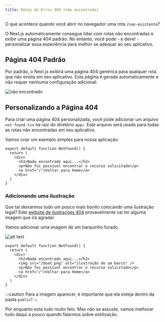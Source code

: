 ```yaml
---
title: Rotas de Erros 404 (não encontrado)
---
```



O que acontece quando você abrir no navegador uma rota `/nao-existente`?

O Next.js automaticamente consegue lidar com rotas não encontradas e exibir uma página 404 padrão. No entanto, você pode - e deve! -  personalizar essa experiência para melhor se adequar ao seu aplicativo.

## Página 404 Padrão

Por padrão, o Next.js exibirá uma página 404 genérica para qualquer rota que não exista em seu aplicativo. Esta página é gerada automaticamente e não requer nenhuma configuração adicional:

![não encontrado](./not-found.png)

## Personalizando a Página 404

Para criar uma página 404 personalizada, você pode adicionar um arquivo `not-found.tsx` na raiz do diretório `app/`. Este arquivo será usado para todas as rotas não encontradas em seu aplicativo.

Vamos criar um exemplo simples para nossa aplicação:

```tsx title="app/not-found.tsx"
export default function NotFound() {
  return (
    <div>
      <h2>Nada encontrado aqui...</h2>
      <p>Não foi possível encontrar o recurso solicitado</p>
      <a href="/">Voltar para Home</a>
    </div>
  )
}
```

### Adicionando uma ilustração

Que tal deixarmos tudo um pouco mais bonito colocando uma ilustração legal?
Este [website de ilustrações 404](https://www.kapwing.com/404-illustrations) provavelmente vai ter alguma imagem que irá agradar.

Vamos adicionar uma imagem de um barquinho furado.

![alt text](boat.png)

```tsx title="app/not-found.tsx"
export default function NotFound() {
  return (
    <div>
      <h2>Nada encontrado aqui...</h2>
      <img src="/boat.png" alt="ilustração de um barco" />
      <p>Não foi possível encontrar o recurso solicitado</p>
      <a href="/">Voltar para Home</a>
    </div>
  )
}
```

:::caution
Para a imagem aparecer, é importante que ela esteja dentro da pasta `public`!
:::

Por enquanto está tudo muito feio. Mas não se assuste, vamos melhorar tudo daqui a pouco quando falarmos sobre estilização.
